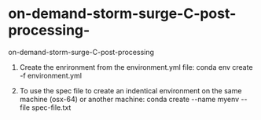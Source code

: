 # on-demand-storm-surge-C-post-processing-
on-demand-storm-surge-C-post-processing 
1. Create the enrironment from the environment.yml file:
   conda env create -f environment.yml

2. To use the spec file to create an indentical environment on the same machine (osx-64) or another machine:
   conda create --name myenv --file spec-file.txt
